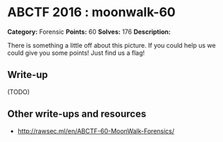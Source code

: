 # ABCTF 2016 : moonwalk-60

**Category:** Forensic
**Points:** 60
**Solves:** 176
**Description:**

There is something a little off about this picture. If you could help us we could give you some points! Just find us a flag!

## Write-up

(TODO)

## Other write-ups and resources

* http://rawsec.ml/en/ABCTF-60-MoonWalk-Forensics/

